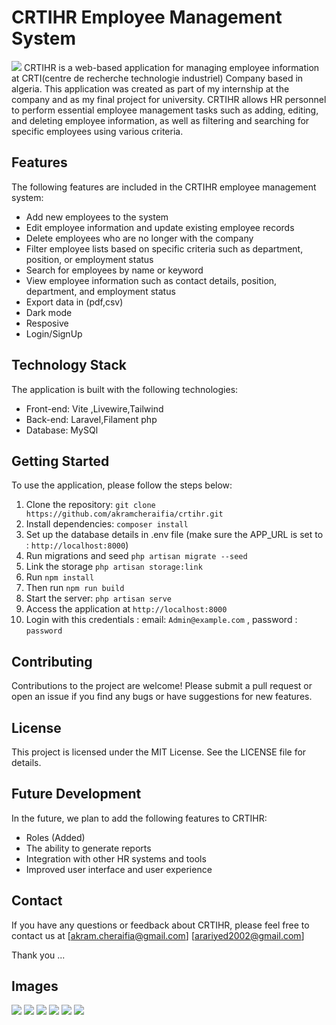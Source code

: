 # CRTIHR Employee Management System
<image src="images/crtimockup.png"></image>
CRTIHR is a web-based application for managing employee information at CRTI(centre de recherche technologie industriel) Company based in algeria. This application was created as part of my internship at the company and as my final project for university. CRTIHR allows HR personnel to perform essential employee management tasks such as adding, editing, and deleting employee information, as well as filtering and searching for specific employees using various criteria.

## Features

The following features are included in the CRTIHR employee management system:

* Add new employees to the system
* Edit employee information and update existing employee records
* Delete employees who are no longer with the company
* Filter employee lists based on specific criteria such as department, position, or employment status
* Search for employees by name or keyword
* View employee information such as contact details, position, department, and employment status
* Export data in (pdf,csv)
* Dark mode
* Resposive
* Login/SignUp

## Technology Stack

The application is built with the following technologies:

* Front-end: Vite ,Livewire,Tailwind
* Back-end: Laravel,Filament php
* Database: MySQl

## Getting Started

To use the application, please follow the steps below:

1. Clone the repository: `git clone https://github.com/akramcheraifia/crtihr.git`
2. Install dependencies: `composer install`
3. Set up the database details in .env file (make sure the APP_URL is set to : `http://localhost:8000`)
4. Run migrations and seed `php artisan migrate --seed`
5. Link the storage `php artisan storage:link`
6. Run `npm install`
7. Then run  `npm run build`
7. Start the server: `php artisan serve`
8. Access the application at `http://localhost:8000`
9. Login with this credentials : email: `Admin@example.com` , password : `password`


## Contributing

Contributions to the project are welcome! Please submit a pull request or open an issue if you find any bugs or have suggestions for new features.

## License

This project is licensed under the MIT License. See the LICENSE file for details.


## Future Development

In the future, we plan to add the following features to CRTIHR:

* Roles (Added)
* The ability to generate reports
* Integration with other HR systems and tools
* Improved user interface and user experience

## Contact

If you have any questions or feedback about CRTIHR, please feel free to contact us at [akram.cheraifia@gmail.com]  [arariyed2002@gmail.com]

Thank you ...

## Images
<image src="images/thefour.png"></image>
<image src="images/thethree.png"></image>
<image src="images/image16.png"></image>
<image src="images/thetwo.png"></image>
<image src="images/image19.png"></image>
<image src="images/image26.png"></image>
